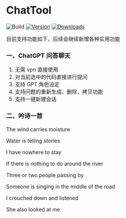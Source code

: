 # ChatTool

![Build](https://github.com/biluping/ChatTool/workflows/Build/badge.svg)
[![Version](https://img.shields.io/jetbrains/plugin/v/PLUGIN_ID.svg)](https://plugins.jetbrains.com/plugin/PLUGIN_ID)
[![Downloads](https://img.shields.io/jetbrains/plugin/d/PLUGIN_ID.svg)](https://plugins.jetbrains.com/plugin/PLUGIN_ID)

<!-- Plugin description -->
目前支持功能如下，后续会继续新增各种实用功能

### 一、ChatGPT 问答聊天

1. 无需 vpn 直接使用
2. 对当前选中的代码直接进行提问
3. 支持 GPT 角色设定
4. 支持问题的重新生成、删除、拷贝功能
5. 支持一键新建会话

### 二、吟诗一首

The wind carries moisture

Water is telling stories

I have nowhere to stay

If there is nothing to do around the river

Three or two people passing by

Someone is singing in the middle of the road

I crouched down and listened

She also looked at me
<!-- Plugin description end -->